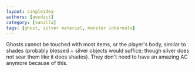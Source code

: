 ```yaml
---
layout: singleidea
authors: [aosdict]
category: [vanilla]
tags: [ghost, silver material, monster internals]
---
```

Ghosts cannot be touched with most items, or the player's body, similar to shades (probably blessed + silver objects would suffice; though silver does not sear them like it does shades). They don't need to have an amazing AC anymore because of this.
